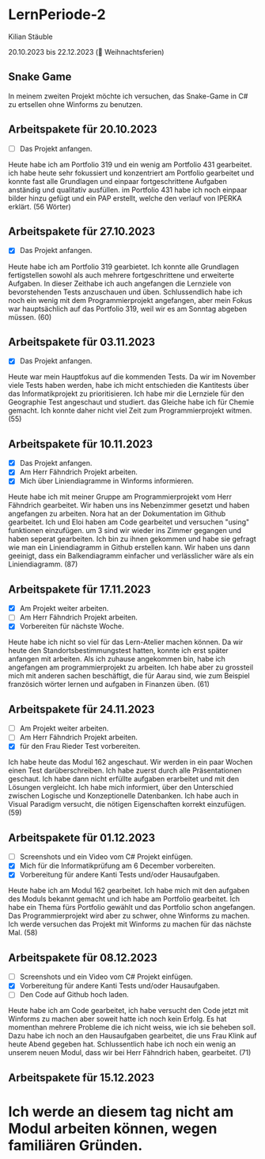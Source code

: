 # LernPeriode-2

Kilian Stäuble

20.10.2023 bis 22.12.2023 (🎄 Weihnachtsferien)

## Snake Game
In meinem zweiten Projekt möchte ich versuchen, das Snake-Game in C# zu ertsellen ohne Winforms zu benutzen.

## Arbeitspakete für 20.10.2023
- [ ] Das Projekt anfangen.

Heute habe ich am Portfolio 319 und ein wenig am Portfolio 431 gearbeitet. ich habe heute sehr fokussiert und konzentriert am Portfolio gearbeitet und konnte fast alle Grundlagen und einpaar fortgeschrittene Aufgaben anständig und qualitativ ausfüllen. im Portfolio 431 habe ich noch einpaar bilder hinzu gefügt und ein PAP erstellt, welche den verlauf von IPERKA erklärt. (56 Wörter)
## Arbeitspakete für 27.10.2023
- [X] Das Projekt anfangen.

Heute habe ich am Portfolio 319 gearbietet. Ich konnte alle Grundlagen fertigstellen sowohl als auch mehrere fortgeschrittene und erweiterte Aufgaben. In dieser Zeithabe ich auch angefangen die Lernziele von bevorstehenden Tests anzuschauen und üben. Schlussendlich habe ich noch ein wenig mit dem Programmierprojekt angefangen, aber mein Fokus war hauptsächlich auf das Portfolio 319, weil wir es am Sonntag abgeben müssen. (60)

## Arbeitspakete für 03.11.2023
- [X] Das Projekt anfangen.

Heute war mein Hauptfokus auf die kommenden Tests. Da wir im November viele Tests haben werden, habe ich micht entschieden die Kantitests über das Informatikprojekt zu prioritisieren. Ich habe mir die Lernziele für den Geographie Test angeschaut und studiert. das Gleiche habe ich für Chemie gemacht. Ich konnte daher nicht viel Zeit zum Programmierprojekt witmen. (55) 

## Arbeitspakete für 10.11.2023
- [X] Das Projekt anfangen.
- [X] Am Herr Fähndrich Projekt arbeiten.
- [X] Mich über Liniendiagramme in Winforms informieren.

Heute habe ich mit meiner Gruppe am Programmierprojekt vom Herr Fähndrich gearbeitet. Wir haben uns ins Nebenzimmer gesetzt und haben angefangen zu arbeiten. Nora hat an der Dokumentation im Github gearbeitet. Ich und Eloi haben am Code gearbeitet und versuchen "using" funktionen einzufügen. um 3 sind wir wieder ins Zimmer gegangen und haben seperat gearbeiten. Ich bin zu ihnen gekommen und habe sie gefragt wie man ein Liniendiagramm in Github erstellen kann. Wir haben uns dann geeinigt, dass ein Balkendiagramm einfacher und verlässlicher wäre als ein Liniendiagramm. (87)

## Arbeitspakete für 17.11.2023
- [X] Am Projekt weiter arbeiten.
- [ ] Am Herr Fähndrich Projekt arbeiten.
- [X] Vorbereiten für nächste Woche.

Heute habe ich nicht so viel für das Lern-Atelier machen können. Da wir heute den Standortsbestimmungstest hatten, konnte ich erst später anfangen mit arbeiten. Als ich zuhause angekommen bin, habe ich angefangen am programmierprojekt zu arbeiten. Ich habe aber zu grossteil mich mit anderen sachen beschäftigt, die für Aarau sind, wie zum Beispiel französich wörter lernen und aufgaben in Finanzen üben. (61)

## Arbeitspakete für 24.11.2023
- [ ] Am Projekt weiter arbeiten.
- [ ] Am Herr Fähndrich Projekt arbeiten.
- [X] für den Frau Rieder Test vorbereiten.

Ich habe heute das Modul 162 angeschaut. Wir werden in ein paar Wochen einen Test darüberschreiben. Ich habe zuerst durch alle Präsentationen geschaut. Ich habe dann nicht erfüllte aufgaben erarbeitet und mit den Lösungen vergleicht. Ich habe mich informiert, über den Unterschied zwischen Logische und Konzeptionelle Datenbanken. Ich habe auch in Visual Paradigm versucht, die nötigen Eigenschaften korrekt einzufügen. (59)

## Arbeitspakete für 01.12.2023
- [ ] Screenshots und ein Video vom C# Projekt einfügen.
- [X] Mich für die Informatikprüfung am 6 December vorbereiten.
- [X] Vorbereitung für andere Kanti Tests und/oder Hausaufgaben.

Heute habe ich am Modul 162 gearbeitet. Ich habe mich mit den aufgaben des Moduls bekannt gemacht und ich habe am Portfolio gearbeitet. Ich habe ein Thema fürs Portfolio gewählt und das Portfolio schon angefangen. Das Programmierprojekt wird aber zu schwer, ohne Winforms zu machen. Ich werde versuchen das Projekt mit Winforms zu machen für das nächste Mal. (58)

## Arbeitspakete für 08.12.2023
- [ ] Screenshots und ein Video vom C# Projekt einfügen.
- [X] Vorbereitung für andere Kanti Tests und/oder Hausaufgaben.
- [ ] Den Code auf Github hoch laden.

Heute habe ich am Code gearbeitet, ich habe versucht den Code jetzt mit Winforms zu machen aber soweit hatte ich noch kein Erfolg. Es hat momenthan mehrere Probleme die ich nicht weiss, wie ich sie beheben soll. Dazu habe ich noch an den Hausaufgaben gearbeitet, die uns Frau Klink auf heute Abend gegeben hat. Schlussentlich habe ich noch ein wenig an unserem neuen Modul, dass wir bei Herr Fähndrich haben, gearbeitet. (71)

## Arbeitspakete für 15.12.2023
# Ich werde an diesem tag nicht am Modul arbeiten können, wegen familiären Gründen.
